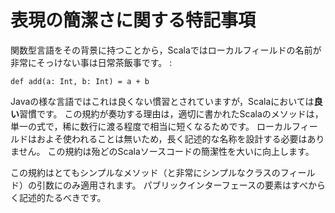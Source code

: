 表現の簡潔さに関する特記事項
============================

関数型言語をその背景に持つことから，Scalaではローカルフィールドの名前が非常にそっけない事は日常茶飯事です。
:

    def add(a: Int, b: Int) = a + b

Javaの様な言語ではこれは良くない慣習とされていますが，Scalaにおいては**良い**習慣です。
この規約が奏功する理由は，適切に書かれたScalaのメソッドは，単一の式で，稀に数行に渡る程度で相当に短くなるためです。
ローカルフィールドはおよそ使われることは無いため，長く記述的な名称を設計する必要はありません。
この規約は殆どのScalaソースコードの簡潔性を大いに向上します。

この規約はとてもシンプルなメソッド（と非常にシンプルなクラスのフィールド）の引数にのみ適用されます。
パブリックインターフェースの要素はすべからく記述的たるべきです。

